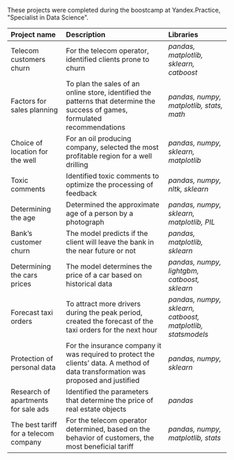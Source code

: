 These projects were completed during the boostcamp at Yandex.Practice, "Specialist in Data Science".

| Project name | Description | Libraries | 
| :---------------------- | :---------------------- | :---------------------- |
| Telecom customers churn |  For the telecom operator, identified clients prone to churn | *pandas, matplotlib, sklearn, catboost* |
| Factors for sales planning |  To plan the sales of an online store, identified the patterns that determine the success of games, formulated recommendations | *pandas, numpy, matplotlib, stats, math* |
| Choice of location for the well |  For an oil producing company, selected the most profitable region for a well drilling | *pandas, numpy, sklearn, matplotlib* |
| Toxic comments |  Identified toxic comments to optimize the processing of feedback | *pandas, numpy, nltk, sklearn* |
| Determining the age |  Determined the approximate age of a person by a photograph | *pandas, numpy, sklearn, matplotlib, PIL* |
| Bank’s customer churn |  The model predicts if the client will leave the bank in the near future or not | *pandas, matplotlib, sklearn* |
| Determining the cars prices |  The model determines the price of a car based on historical data | *pandas, numpy, lightgbm, catboost, sklearn* |
| Forecast taxi orders |  To attract more drivers during the peak period, created the forecast of the taxi orders for the next hour | *pandas, numpy, sklearn, catboost, matplotlib, statsmodels* |
| Protection of personal data |  For the insurance company it was required to protect the clients’ data. A method of data transformation was proposed and justified | *pandas, numpy, sklearn* |
| Research of apartments for sale ads |  Identified the parameters that determine the price of real estate objects | *pandas* |
| The best tariff for a telecom company |  For the telecom operator determined, based on the behavior of customers, the most beneficial tariff | *pandas, numpy, matplotlib, stats* |
